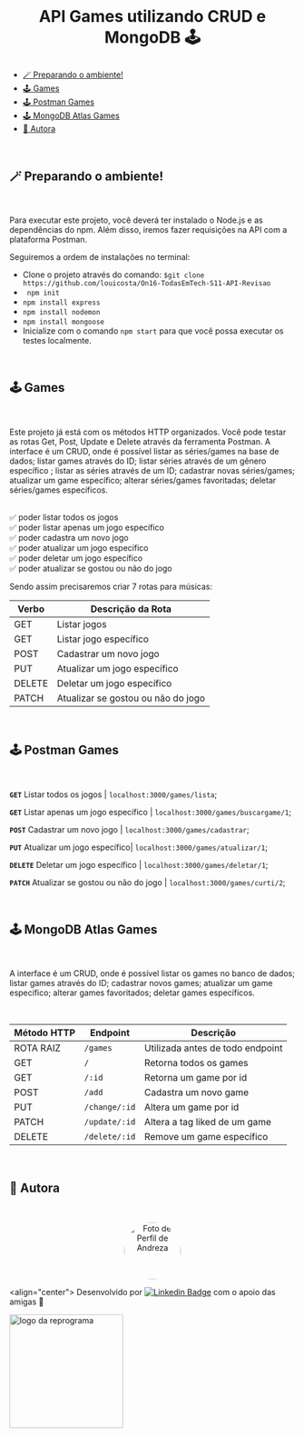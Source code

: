 <h1 align="center">
    <br>
    <p align="center">API Games utilizando CRUD e MongoDB 🕹️ <p>
</h1>


<!--ts-->
- [🪄 Preparando o ambiente!](#-preparando-o-ambiente)
- [🕹️ Games](#️-games)
- [🕹️ Postman Games](#️-postman-games)
- [🕹️ MongoDB Atlas Games](#️-mongodb-atlas-games)
- [🎄 Autora](#-autora)

<!--te-->

</br>

## 🪄 Preparando o ambiente!

</br>

Para executar este projeto, você deverá ter instalado o Node.js e as dependências do npm. Além disso, iremos fazer requisições na API com a plataforma Postman.

Seguiremos a ordem de instalações no terminal:

- Clone o projeto através do comando:
`$git clone https://github.com/louicosta/On16-TodasEmTech-S11-API-Revisao`
- ` npm init`
- ` npm install express `
- ` npm install nodemon `
- ` npm install mongoose `
- Inicialize com o comando `npm start` para que você possa executar os testes localmente.

</br>


## 🕹️ Games

</br>

Este projeto já está com os métodos HTTP organizados. Você pode testar as rotas Get, Post, Update e Delete através da ferramenta Postman. A interface é um CRUD, onde é possível listar as séries/games na base de dados; listar games através do ID; listar séries através de um gênero específico ; listar as séries através de um ID; cadastrar novas séries/games; atualizar um game específico; alterar séries/games favoritadas; deletar séries/games específicos.


<br>✅ poder listar todos os jogos
<br>✅ poder listar apenas um jogo específico
<br>✅ poder cadastra um novo jogo
<br>✅ poder atualizar um jogo específico
<br>✅ poder deletar um jogo específico
<br>✅ poder atualizar se gostou ou não do jogo

Sendo assim precisaremos criar 7 rotas para músicas:

| Verbo  | Descrição da Rota                      |
| ------ | ---------------------------------------|
| GET    | Listar jogos                           |
| GET    | Listar jogo específico                 |
| POST   | Cadastrar um novo jogo                 |
| PUT    | Atualizar um jogo específico           |
| DELETE | Deletar um jogo específico             |
| PATCH  | Atualizar se gostou ou não do jogo     |

</br>


## 🕹️ Postman Games

</br>

**`GET`** Listar todos os jogos | `localhost:3000/games/lista`;

**`GET`** Listar apenas um jogo específico | `localhost:3000/games/buscargame/1`;

**`POST`** Cadastrar um novo jogo | `localhost:3000/games/cadastrar`;

**`PUT`** Atualizar um jogo específico| `localhost:3000/games/atualizar/1`;

**`DELETE`** Deletar um jogo específico | `localhost:3000/games/deletar/1`;

**`PATCH`** Atualizar se gostou ou não do jogo | `localhost:3000/games/curti/2`;


</br>

## 🕹️ MongoDB Atlas Games

</br>

A interface é um CRUD, onde é possível listar os games no banco de dados; listar games através do ID; cadastrar novos games; atualizar um game específico; alterar games favoritados; deletar games específicos.

</br>

| Método HTTP | Endpoint                     | Descrição                                     |
| ----------- | ---------------------------- | --------------------------------------------- |
| ROTA RAIZ   | `/games`                     | Utilizada antes de todo endpoint              |
| GET         | `/`                          | Retorna todos os games                        |
| GET         | `/:id`                       | Retorna um game por id                        |
| POST        | `/add`                       | Cadastra um novo game                         |
| PUT         | `/change/:id`                | Altera um game por id                         |
| PATCH       | `/update/:id`                | Altera a tag liked de um game                 |
| DELETE      | `/delete/:id`                | Remove um game específico                     |


</br>

## 🎄 Autora

</br>

<p align="center">
<a>
 <img style="border-radius: 50%;" src="https://media-exp1.licdn.com/dms/image/C4E03AQFUFLABHg5xfA/profile-displayphoto-shrink_800_800/0/1646500768370?e=1659571200&v=beta&t=ZeyR8RdmYcjcC_Mfr83iTLwkrQT3MR74QzceWIdbWfI" width="100px;" alt="Foto de Perfil de Andreza"/>
 <br/>
</a>

<align="center">
Desenvolvido por [![Linkedin Badge](https://img.shields.io/badge/-Andreza_Pipolo-blue?style=flat-square&logo=Linkedin&logoColor=white&link=https://www.linkedin.com/in/andrezapipolo/)](https://www.linkedin.com/in/andrezapipolo/)  com o apoio das amigas 💙

 
<img src="https://user-images.githubusercontent.com/84551213/171416454-ab93ab7f-e5a0-4276-81ec-4f5cb79dff31.png" alt="logo da reprograma" border="0" width = "200" />
</p></p> <p align="center"></p>


